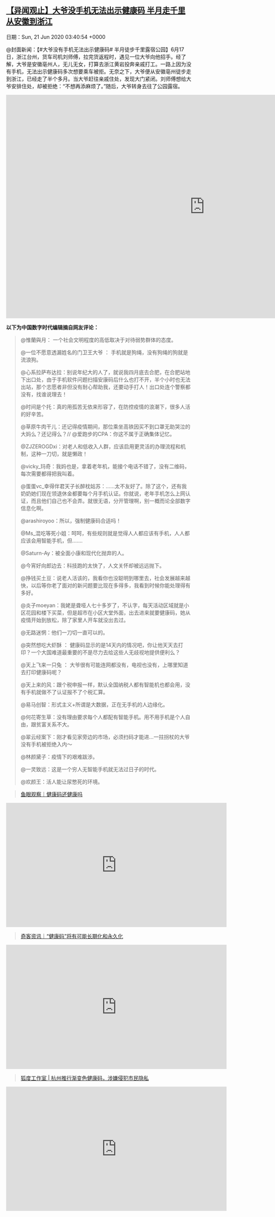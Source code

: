 [【异闻观止】大爷没手机无法出示健康码 半月走千里从安徽到浙江](https://chinadigitaltimes.net/chinese/2020/06/%e3%80%90%e5%bc%82%e9%97%bb%e8%a7%82%e6%ad%a2%e3%80%91%e5%a4%a7%e7%88%b7%e6%b2%a1%e6%89%8b%e6%9c%ba%e6%97%a0%e6%b3%95%e5%87%ba%e7%a4%ba%e5%81%a5%e5%ba%b7%e7%a0%81-%e5%8d%8a%e6%9c%88%e8%b5%b0%e5%8d%83/)
------
日期：Sun, 21 Jun 2020 03:40:54 +0000

<p>@封面新闻：【#大爷没有手机无法出示健康码# 半月徒步千里露宿公园】6月17日，浙江台州，货车司机刘师傅，拉完货返程时，遇见一位大爷向他招手。经了解，大爷是安徽亳州人，无儿无女，打算去浙江黄岩投奔亲戚打工。一路上因为没有手机，无法出示健康码多次想要乘车被拒。无奈之下，大爷便从安徽亳州徒步走到浙江，已经走了半个多月。当大爷赶往亲戚住处，发现大门紧闭。刘师傅想给大爷安排住处，却被拒绝：“不想再添麻烦了。”随后，大爷转身去往了公园露宿。</p><p><iframe title="大爷没手机无法出示健康码 半月走千里从安徽到浙江" width="1080" height="608" src="https://www.youtube.com/embed/pfiKzEchYgs?feature=oembed" frameborder="0" allow="accelerometer; autoplay; encrypted-media; gyroscope; picture-in-picture" allowfullscreen></iframe></p><p><strong>以下为中国数字时代编辑摘自网友评论：</strong></p><blockquote><p>@惟蘭與月： 一个社会文明程度的高低取决于对待弱势群体的态度。</p><p>@一位不愿意透漏姓名的门卫王大爷 ： 手机就是狗绳，没有狗绳的狗就是流浪狗。</p><p>@心系拉萨布达拉：别说年纪大的人了，就说我四月底去合肥，在合肥站地下出口处，由于手机软件问题扫描安康码后什么也打不开，半个小时也无法出站，那个志愿者非但没有耐心帮助我，还要动手打人！出口处连个警察都没有，找谁说理去！</p><p>@时间是个托：真的用孤苦无依来形容了，在防控疫情的浪潮下，很多人活的好辛苦。</p><p>@草原牛肉干儿：还记得疫情期间，那位乘坐高铁因买不到口罩无助哭泣的大妈么？还记得么？// @爱跑步的CPA：你这不属于正确集体记忆。</p><p>@ZJZEROGDxi：对老人和低收入人群，应该启用更灵活的办理流程和机制，这种一刀切，就是懒政！</p><p>@vicky_玛奇：我妈也是，拿着老年机，能接个电话不错了，没有二维码，每次需要都得把我叫着。</p><p>@蛋蛋vc_幸得伴君天子长醉枕姑苏：……太不友好了。除了这个，还有我奶奶她们现在领退休金都要每个月手机认证。你就说，老年手机怎么上网认证，而且他们自己也不会弄。就很无语，分开管理啊，别一概而论全部数字信息化啊。</p><p>@arashiroyoo：所以，强制健康码合适吗！</p><p>@Ms_混吃等死小姐：呵呵，有些规则就是觉得人人都应该有手机，人人都应该会用智能手机，但&#8230;&#8230;.</p><p>@Saturn-Ay：被全面小康和现代化抛弃的人。</p><p>@今宵好向郎边去：科技跑的太快了，人文关怀却被远远抛下。</p><p>@挣钱买土豆：说老人活该的，我看你也没聪明到哪里去，社会发展越来越快，以后等你老了面对的新问题要比现在多得多，我看到时候你能处理得有多好。</p><p>@炎子moeyan：我姥是聋哑人七十多岁了，不认字，每天活动区域就是小区花园和楼下买菜，但是超市在小区大堂外面，出去进来就要健康码，她从疫情开始到放松，除了家里人开车就没出去过。</p><p>@无路迷惘：他们一刀切一直可以的。</p><p>@突然想吃大虾酥 ： 健康码显示的是14天内的情况吧，你让他天天去打印？一个大国难道最重要的不是尽力去给这些人无歧视地提供便利么？</p><p>@天上飞来一只兔 ： 大爷很有可能连网都没有，电视也没有，上哪里知道去打印健康码呢？</p><p>@天上来的风：跟个税申报一样，默认全国纳税人都有智能机也都会用，没有手机就做不了认证报不了个税汇算。</p><p>@易马创智：形式主义+所谓是大数据，正在无手机的人边缘化。</p><p>@何花寄生草：没有理由要求每个人都配有智能手机。用不用手机是个人自由，跟贫富关系不大。</p><p>@翠云经案下：刚才看见家旁边的市场，必须扫码才能进…一拄拐杖的大爷没有手机被拒绝入内～</p><p>@林颜黛子：疫情下的艰难跋涉。</p><p>@一灵致远：这是一个穷人无智能手机就无法过日子的时代。</p><p>@欢颜王：活人能让尿憋死的环境。</p></blockquote><blockquote class="wp-embedded-content" data-secret="yV5PJWD9I0"><p><a href="https://chinadigitaltimes.net/chinese/2020/06/%e9%b1%bc%e7%9c%bc%e8%a7%82%e5%af%9f%ef%bd%9c%e5%81%a5%e5%ba%b7%e7%a0%81%e8%bf%98%e5%81%a5%e5%ba%b7%e5%90%97/">鱼眼观察｜健康码还健康吗</a></p></blockquote><p><iframe class="wp-embedded-content" sandbox="allow-scripts" security="restricted" title="《鱼眼观察｜健康码还健康吗》—中国数字时代" src="https://chinadigitaltimes.net/chinese/2020/06/%e9%b1%bc%e7%9c%bc%e8%a7%82%e5%af%9f%ef%bd%9c%e5%81%a5%e5%ba%b7%e7%a0%81%e8%bf%98%e5%81%a5%e5%ba%b7%e5%90%97/embed/#?secret=yV5PJWD9I0" data-secret="yV5PJWD9I0" width="600" height="338" frameborder="0" marginwidth="0" marginheight="0" scrolling="no"></iframe></p><blockquote class="wp-embedded-content" data-secret="kGr6W512j1"><p><a href="https://chinadigitaltimes.net/chinese/2020/05/%e5%a5%87%e5%ae%a2%e8%b5%84%e8%ae%af%ef%bd%9c%e5%81%a5%e5%ba%b7%e7%a0%81%e5%b0%86%e6%9c%89%e5%8f%af%e8%83%bd%e9%95%bf%e6%9c%9f%e5%8c%96%e5%92%8c%e6%b0%b8%e4%b9%85%e5%8c%96/">奇客资讯｜“健康码”将有可能长期化和永久化</a></p></blockquote><p><iframe class="wp-embedded-content" sandbox="allow-scripts" security="restricted" title="《奇客资讯｜“健康码”将有可能长期化和永久化》—中国数字时代" src="https://chinadigitaltimes.net/chinese/2020/05/%e5%a5%87%e5%ae%a2%e8%b5%84%e8%ae%af%ef%bd%9c%e5%81%a5%e5%ba%b7%e7%a0%81%e5%b0%86%e6%9c%89%e5%8f%af%e8%83%bd%e9%95%bf%e6%9c%9f%e5%8c%96%e5%92%8c%e6%b0%b8%e4%b9%85%e5%8c%96/embed/#?secret=kGr6W512j1" data-secret="kGr6W512j1" width="600" height="338" frameborder="0" marginwidth="0" marginheight="0" scrolling="no"></iframe></p><blockquote class="wp-embedded-content" data-secret="8dTteRd7Rs"><p><a href="https://chinadigitaltimes.net/chinese/2020/05/%e7%8b%90%e5%ba%a6%e5%b7%a5%e4%bd%9c%e5%ae%a4-%e6%9d%ad%e5%b7%9e%e6%8e%a8%e8%a1%8c%e6%b8%90%e5%8f%98%e8%89%b2%e5%81%a5%e5%ba%b7%e7%a0%81%ef%bc%8c%e6%b6%89%e5%ab%8c%e4%be%b5%e7%8a%af%e5%b8%82/">狐度工作室 | 杭州推行渐变色健康码，涉嫌侵犯市民隐私</a></p></blockquote><p><iframe class="wp-embedded-content" sandbox="allow-scripts" security="restricted" title="《狐度工作室 | 杭州推行渐变色健康码，涉嫌侵犯市民隐私》—中国数字时代" src="https://chinadigitaltimes.net/chinese/2020/05/%e7%8b%90%e5%ba%a6%e5%b7%a5%e4%bd%9c%e5%ae%a4-%e6%9d%ad%e5%b7%9e%e6%8e%a8%e8%a1%8c%e6%b8%90%e5%8f%98%e8%89%b2%e5%81%a5%e5%ba%b7%e7%a0%81%ef%bc%8c%e6%b6%89%e5%ab%8c%e4%be%b5%e7%8a%af%e5%b8%82/embed/#?secret=8dTteRd7Rs" data-secret="8dTteRd7Rs" width="600" height="338" frameborder="0" marginwidth="0" marginheight="0" scrolling="no"></iframe></p>
